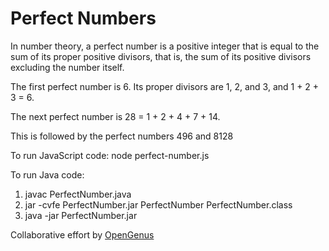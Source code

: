 # Perfect Numbers

In number theory, a perfect number is a positive integer that is equal to the sum of its proper positive divisors, that is, the sum of its positive divisors excluding the number itself.

The first perfect number is 6. Its proper divisors are 1, 2, and 3, and 1 + 2 + 3 = 6. 

The next perfect number is 28 = 1 + 2 + 4 + 7 + 14.

This is followed by the perfect numbers 496 and 8128

To run JavaScript code: node perfect-number.js

To run Java code: 

1. javac PerfectNumber.java
1. jar -cvfe PerfectNumber.jar PerfectNumber PerfectNumber.class 
1. java -jar PerfectNumber.jar

Collaborative effort by [OpenGenus](https://github.com/OpenGenus)
